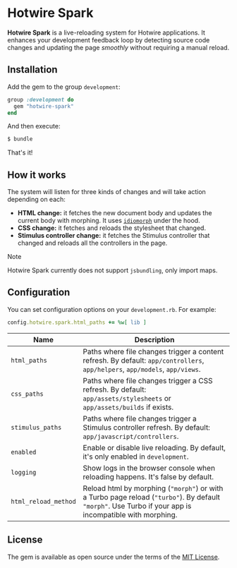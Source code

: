 # Hotwire Spark

**Hotwire Spark** is a live-reloading system for Hotwire applications. It enhances your development feedback loop by detecting source code changes and updating the page *smoothly* without requiring a manual reload.

## Installation

Add the gem to the group `development`:

```ruby
group :development do
  gem "hotwire-spark"
end
```

And then execute:

```bash
$ bundle
```

That's it!

## How it works

The system will listen for three kinds of changes and will take action depending on each:

* **HTML change:** it fetches the new document body and updates the current body with morphing. It uses [`idiomorph`](https://github.com/bigskysoftware/idiomorph) under the hood.
* **CSS change:** it fetches and reloads the stylesheet that changed.
* **Stimulus controller change:** it fetches the Stimulus controller that changed and reloads all the controllers in the page.

> [!NOTE]  
> Hotwire Spark currently does not support `jsbundling`, only import maps.

## Configuration

You can set configuration options on your `development.rb`. For example:

```ruby
config.hotwire.spark.html_paths += %w[ lib ]
```

| Name                 | Description                                                                                                                                             |
|----------------------|---------------------------------------------------------------------------------------------------------------------------------------------------------|
| `html_paths`         | Paths where file changes trigger a content refresh. By default: `app/controllers`, `app/helpers`, `app/models`, `app/views`.                            |
| `css_paths`          | Paths where file changes trigger a CSS refresh. By default: `app/assets/stylesheets` or `app/assets/builds` if exists.                                  |
| `stimulus_paths`     | Paths where file changes trigger a Stimulus controller refresh. By default: `app/javascript/controllers`.                                               |
| `enabled`            | Enable or disable live reloading. By default, it's only enabled in `development`.                                                                       |
| `logging`            | Show logs in the browser console when reloading happens. It's false by default.                                                                         |
| `html_reload_method` | Reload html by morphing (`"morph"`) or with a Turbo page reload (`"turbo"`). By default `"morph"`. Use Turbo if your app is incompatible with morphing. |

## License

The gem is available as open source under the terms of the [MIT License](https://opensource.org/licenses/MIT).
